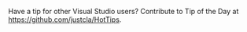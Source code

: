 ﻿Have a tip for other Visual Studio users? Contribute to Tip of the Day at https://github.com/justcla/HotTips.